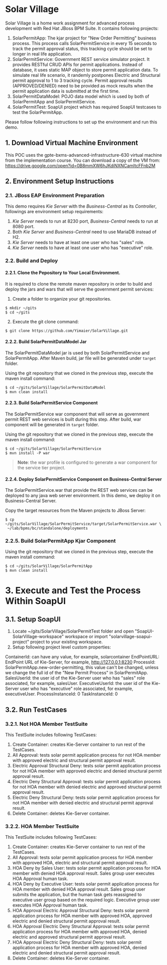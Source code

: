 # Solar Village

Solar Village is a home work assignment for advanced process development with Red Hat JBoss BPM Suite.
It contains following projects:

1. SolarPermitApp: The kjar project for "New Order Permitting" business process. This process calls SolarPermitService in every 15 seconds to track the permit approval status, this tracking cycle should be set to longer in real life application.
2. SolarPermitService: Government REST service simulator project. It provides RESTful CRUD APIs for permit applications. Instead of database, it uses static MAP object to store permit application data. To simulate real life scenario, it randemly postpones Electric and Structural permit approval to 1 to 3 tracking cycle. Permit approval results (APPROVED/DENIED) need to be provided as mock results when the permit application data is submitted at the first time.
3. SolarPermitDataModel: POJO data model which is used by both of SolarPermitApp and SolarPermitService.
4. SolarPermitTest: SoapUI project which has required SoapUI testcases to test the SolarPermitApp.


Please follow following instructions to set up the environment and run this demo.

## 1. Download Virtual Machine Environment

This POC uses the gpte-bxms-advanced-infrastructure-630 virtual machine from the implementation course.
You can download a copy of the VM from: https://drive.google.com/open?id=0B8mmXW6hJKdiNXNCamItcFFnb2M

## 2. Environment Setup Instructions
### 2.1. JBoss EAP Environment Preparation

This demo requires _Kie Server_ with the _Business-Central_ as its _Controller_, followings are environment setup requirements:

1. _Kie Server_ needs to run at 8230 port, _Business-Central_ needs to run at 8080 port. 
2. Both _Kie Server_ and _Business-Central_ need to use MariaDB instead of H2.
3. _Kie Server_ needs to have at least one user who has "sales" role.
4. _Kie Server_ needs to have at least one user who has "executive" role.

### 2.2. Build and Deploy
#### 2.2.1. Clone the Pepository to Your Local Environment.

It is required to clone the remote maven repository in order to build and deploy the jars and wars that will serve the government permit services:

1. Create a folder to organize your git repositories.

  ```
  $ mkdir ~/gits
  $ cd ~/gits
  ```

2. Execute the git clone command:  

  ```
  $ git clone https://github.com/Yimaier/SolarVillage.git
  ```

#### 2.2.2. Build SolarPermitDataModel Jar

The SolarPermitDataModel jar is used by both SolarPermitService and SolarPermitApp. After Maven build, jar file will be generated under `target` folder.

Using the git repository that we cloned in the previous step, execute the maven install command:

```
$ cd ~/gits/SolarVillage/SolarPermitDataModel
$ mvn clean install
```

#### 2.2.3. Build SolarPermitService Component

The SolarPermitService war component that will serve as government permit REST web services is built during this step. After build, war component will be generated in `target` folder.

Using the git repository that we cloned in the previous step, execute the maven install command:

```
$ cd ~/gits/SolarVillage/SolarPermitService
$ mvn install -P war
```

> **Note**: the war profile is configured to generate a war component for the service tier project.

#### 2.2.4. Deploy SolarPermitService Component on Business-Central Server

The SolarPermitService.war that provide the REST web services can be deployed to any java web server environment. In this demo, we deploy it on Business-Central Server.

Copy the target resources from the Maven projects to JBoss Server:

```
$ cp ~/gits/SolarVillage/SolarPermitService/target/SolarPermitService.war \
 ~/lab/bpms/bc/standalone/deployments
```

### 2.2.5. Build SolarPermitApp Kjar Component

Using the git repository that we cloned in the previous step, execute the maven install command:

```
$ cd ~/gits/SolarVillage/SolarPermitApp
$ mvn clean install
```
# 3. Execute and Test the Process Within SoapUI
## 3.1. Setup SoapUI

1. Locate ~/gits/SolarVillage/SolarPermitTest folder and open "SoapUI-SolarVillage-workspace" workspace or import "solarvillage-soapui-project" project to your existing workspace.
2. Setup following project level custom properties:

ContainerId: can have any value, for example, solarcontainer
EndPointURL: EndPoint URL of Kie-Server, for example, http://127.0.0.1:8230
ProcessId: SolarPermitApp.new-order-permitting, this value can't be changed, unless we change the full id of the "New Permit Process" in SolarPermitApp.
SalesUserId: the user id of the Kie-Server user who has "sales" role associated, for example, salesUser.
ExecutiveUserId: the user id of the Kie-Server user who has "executive" role associated, for example, executiveUser.
ProcessInstanceId: 0
TaskInstanceId: 0

## 3.2. Run TestCases
### 3.2.1. Not HOA Member TestSuite

This TestSuite includes following TestCases:
1. Create Container: creates Kie-Server container to run rest of the TestCases.
2. All Approval: tests solar permit application process for not HOA member with approved electric and structural permit approval result.
3. Electric Approval Structural Deny: tests solar permit application process for not HOA member with approved electric and denied structural permit approval result.
4. Electric Deny Structural Approval: tests solar permit application process for not HOA member with denied electric and approved structural permit approval result.
5. Electric Deny Structural Deny: tests solar permit application process for not HOA member with denied electric and structural permit approval result.
6. Delete Container: deletes Kie-Server container.

### 3.2.2. HOA Member TestSuite

This TestSuite includes following TestCases:
1. Create Container: creates Kie-Server container to run rest of the TestCases.
2. All Approval: tests solar permit application process for HOA member with approved HOA, electric and structural permit approval result.
3. HOA Deny by Sales User: tests solar permit application process for HOA member with denied HOA approval result. Sales group user executes HOA Approval human task.
4. HOA Deny by Executive User: tests solar permit application process for HOA member with denied HOA approval result. Sales group user submits the application, but the human task gets reassigned to executive user group based on the required logic. Executive group user executes HOA Approval human task.
5. HOA Approval Electric Approval Structural Deny: tests solar permit application process for HOA member with approved HOA, approved electric and denied structural permit approval result.
6. HOA Approval Electric Deny Structural Approval: tests solar permit application process for HOA member with approved HOA, denied electric and approved structural permit approval result.
7. HOA Approval Electric Deny Structural Deny: tests solar permit application process for HOA member with approved HOA, denied electric and denied structural permit approval result.
8. Delete Container: deletes Kie-Server container.
